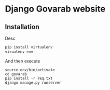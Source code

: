 # Django Govarab website
## Installation

Desc
```python
pip install virtualenv
virualenv env
```
And then execute
```And then execute:
source env/bin/activate
cd govarab
pip install -r req.txt
django manage.py runserver
```
